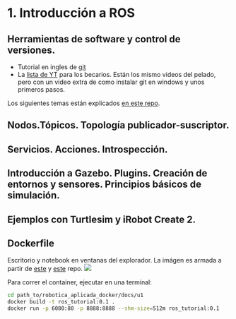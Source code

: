 # 1. Introducción a ROS

## Herramientas de software y control de versiones.
  - Tutorial en ingles de [git](https://git-scm.com/docs/gittutorial)
  - La [lista de YT](https://www.youtube.com/playlist?list=PLOMsmeV5s0QMioRvbwDAXvtOMRMtkBhp1) para los becarios. Están los mismo videos del pelado, pero con un video extra de como instalar git en windows y unos primeros pasos.

Los siguientes temas están explicados [en este repo](https://github.com/eborghi10/ros-workshop.git).

## Nodos.Tópicos. Topología publicador-suscriptor.
## Servicios. Acciones. Introspección.
## Introducción a Gazebo. Plugins. Creación de entornos y sensores. Principios básicos de simulación.
## Ejemplos con Turtlesim y iRobot Create 2.


## Dockerfile
Escritorio y notebook en ventanas del explorador.
La imágen es armada a partir de [este](https://github.com/Tiryoh/docker-ros-desktop-vnc) y [este](https://github.com/eborghi10/ros-workshop) repo.
![](https://martinnievas.com/images/jupyter-ros.png)

Para correr el container, ejecutar en una terminal:
```bash
cd path_to/robotica_aplicada_docker/docs/u1
docker build -t ros_tutorial:0.1 .
docker run -p 6080:80 -p 8888:8888 --shm-size=512m ros_tutorial:0.1
```

